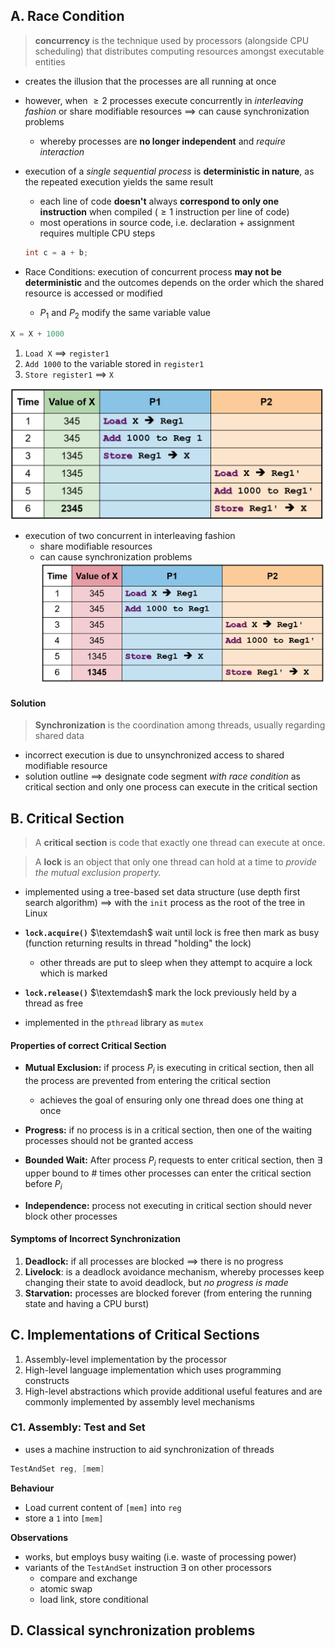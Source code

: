 ## A. Race Condition
> **concurrency** is the technique used by processors (alongside CPU scheduling) that distributes computing resources amongst executable entities
- creates the illusion that the processes are all running at once

- however, when $\geq 2$ processes execute concurrently in *interleaving fashion* or share modifiable resources $\implies$ can cause synchronization problems
	- whereby processes are **no longer independent** and *require interaction*

- execution of a *single sequential process* is **deterministic in nature**, as the repeated execution yields the same result
	- each line of code **doesn't** always **correspond to only one instruction** when compiled ($\geq 1$ instruction per line of code)
	- most operations in source code, i.e. declaration $+$ assignment requires multiple CPU steps
	```c
	int c = a + b;
	```

- Race Conditions: execution of concurrent process **may not be deterministic** and the outcomes depends on the order which the shared resource is accessed or modified
	- $P_1$ and $P_2$ modify the same variable value

```c
X = X + 1000
```
1. `Load X` $\implies$ `register1`
2. `Add 1000` to the variable stored in `register1`
3. `Store register1` $\implies$ `X`

![sequential-execution](../assets/sequential-execution.png)

- execution of two concurrent in interleaving fashion
	- share modifiable resources
	- can cause synchronization problems
![race-condition](../assets/race-condition.png)
#### Solution
> **Synchronization** is the coordination among threads, usually regarding shared data
- incorrect execution is due to unsynchronized access to shared modifiable resource
- solution outline $\implies$ designate code segment *with race condition* as critical section and only one process can execute in the critical section
## B. Critical Section
> A **critical section** is code that exactly one thread can execute at once.

> A **lock** is an object that only one thread can hold at a time to *provide the mutual exclusion property.*
- implemented using a tree-based set data structure (use depth first search algorithm) $\implies$ with the `init` process as the root of the tree in Linux
- **`lock.acquire()`** $\textemdash$ wait until lock is free then mark as busy (function returning results in thread "holding" the lock)
	- other threads are put to sleep when they attempt to acquire a lock which is marked
- **`lock.release()`** $\textemdash$ mark the lock previously held by a thread as free

- implemented in the `pthread` library as `mutex`
#### Properties of correct Critical Section
- **Mutual Exclusion:** if process $P_i$ is executing in critical section, then all the process are prevented from entering the critical section
	- achieves the goal of ensuring only one thread does one thing at once
	
- **Progress:** if no process is in a critical section, then one of the waiting processes should not be granted access

- **Bounded Wait:** After process $P_i$ requests to enter critical section, then $\exists$ upper bound to \# times other processes can enter the critical section before $P_i$

- **Independence:** process not executing in critical section should never block other processes
#### Symptoms of Incorrect Synchronization
1. **Deadlock:** if all processes are blocked $\implies$ there is no progress
2. **Livelock**: is a deadlock avoidance mechanism, whereby processes keep changing their state to avoid deadlock, but *no progress is made*
3. **Starvation:** processes are blocked forever (from entering the running state and having a CPU burst)
## C. Implementations of Critical Sections
1. Assembly-level implementation by the processor
2. High-level language implementation which uses programming constructs
3. High-level abstractions which provide additional useful features and are commonly implemented by assembly level mechanisms

### C1. Assembly: Test and Set
- uses a machine instruction to aid synchronization of threads
```nasm
TestAndSet reg, [mem]
```

**Behaviour**
- Load current content of `[mem]` into `reg`
- store a `1` into `[mem]`

**Observations**
- works, but employs busy waiting (i.e. waste of processing power)
- variants of the `TestAndSet` instruction $\exists$ on other processors
	- compare and exchange
	- atomic swap
	- load link, store conditional

## D. Classical synchronization problems
